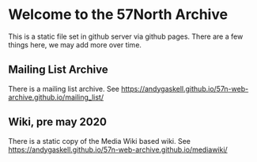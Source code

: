 # Welcome to the 57North Archive

This is a static file set in github server via github pages.  There are a few things here, we may add more over time.


## Mailing List Archive 

There is a mailing list archive. See https://andygaskell.github.io/57n-web-archive.github.io/mailing_list/


## Wiki, pre may 2020

There is a static copy of the Media Wiki based wiki. See https://andygaskell.github.io/57n-web-archive.github.io/mediawiki/ 